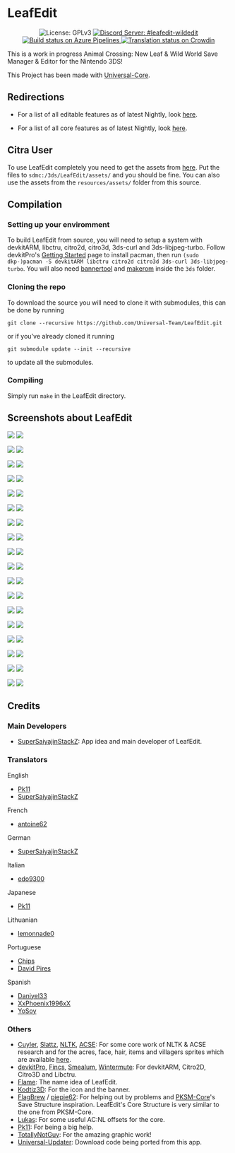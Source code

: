 # LeafEdit
<p align="center">
  <img src="https://img.shields.io/badge/License-GPLv3-informational.svg" alt="License: GPLv3">
  <a href="https://discord.gg/KDJCfGF">
    <img src="https://img.shields.io/badge/Discord-%23leafedit-7289DA" alt="Discord Server: #leafedit-wildedit">
  </a>
  <a href="https://dev.azure.com/Universal-Team/Builds/_build?definitionId=8">
    <img src="https://dev.azure.com/Universal-Team/Builds/_apis/build/status/Universal-Team.LeafEdit?branchName=master" alt="Build status on Azure Pipelines">
  </a>
  <a href="https://crowdin.com/project/leafedit">
    <img src="https://badges.crowdin.net/leafedit/localized.svg" alt="Translation status on Crowdin">
  </a>
</p>

This is a work in progress Animal Crossing: New Leaf & Wild World Save Manager & Editor for the Nintendo 3DS!

This Project has been made with [Universal-Core](https://github.com/Universal-Team/Universal-Core).


## Redirections
- For a list of all editable features as of latest Nightly, look [here](https://github.com/Universal-Team/LeafEdit/blob/master/editing-features.md).

- For a list of all core features as of latest Nightly, look [here](https://github.com/Universal-Team/LeafEdit/blob/master/core-features.md).

## Citra User
To use LeafEdit completely you need to get the assets from [here](https://github.com/Universal-Team/extras/raw/master/builds/LeafEdit/assets/). Put the files to `sdmc:/3ds/LeafEdit/assets/` and you should be fine. You can also use the assets from the `resources/assets/` folder from this source.


## Compilation
### Setting up your enviromment

To build LeafEdit from source, you will need to setup a system with devkitARM, libctru, citro2d, citro3d, 3ds-curl and 3ds-libjpeg-turbo. Follow devkitPro's [Getting Started](https://devkitpro.org/wiki/Getting_Started) page to install pacman, then run `(sudo dkp-)pacman -S devkitARM libctru citro2d citro3d 3ds-curl 3ds-libjpeg-turbo`. You will also need [bannertool](https://github.com/Steveice10/bannertool/releases/latest) and [makerom](https://github.com/profi200/Project_CTR/releases/latest) inside the `3ds` folder.

### Cloning the repo

To download the source you will need to clone it with submodules, this can be done by running
```
git clone --recursive https://github.com/Universal-Team/LeafEdit.git
```
or if you've already cloned it running 
```
git submodule update --init --recursive
```
to update all the submodules.

### Compiling

Simply run `make` in the LeafEdit directory.

## Screenshots about LeafEdit
![](https://github.com/Universal-Team/LeafEdit/blob/master/Screenshots/acreEditorNL.png) ![](https://github.com/Universal-Team/LeafEdit/blob/master/Screenshots/acreEditorWW.png)

![](https://github.com/Universal-Team/LeafEdit/blob/master/Screenshots/appearanceEditorNL.png) ![](https://github.com/Universal-Team/LeafEdit/blob/master/Screenshots/appearanceEditorWW.png)

![](https://github.com/Universal-Team/LeafEdit/blob/master/Screenshots/badgeEditor.png) ![](https://github.com/Universal-Team/LeafEdit/blob/master/Screenshots/credits.png)

![](https://github.com/Universal-Team/LeafEdit/blob/master/Screenshots/developed_screen.png) ![](https://github.com/Universal-Team/LeafEdit/blob/master/Screenshots/editor.png)

![](https://github.com/Universal-Team/LeafEdit/blob/master/Screenshots/itemEditorNL.png) ![](https://github.com/Universal-Team/LeafEdit/blob/master/Screenshots/itemEditorWW.png)

![](https://github.com/Universal-Team/LeafEdit/blob/master/Screenshots/itemList.png) ![](https://github.com/Universal-Team/LeafEdit/blob/master/Screenshots/mainmenu.png)

![](https://github.com/Universal-Team/LeafEdit/blob/master/Screenshots/mapEditorNL.png) ![](https://github.com/Universal-Team/LeafEdit/blob/master/Screenshots/mapEditorWW.png)

![](https://github.com/Universal-Team/LeafEdit/blob/master/Screenshots/paletteToolNL.png) ![](https://github.com/Universal-Team/LeafEdit/blob/master/Screenshots/paletteToolNL2.png)

![](https://github.com/Universal-Team/LeafEdit/blob/master/Screenshots/paletteToolWW.png) ![](https://github.com/Universal-Team/LeafEdit/blob/master/Screenshots/patternEditor.png)

![](https://github.com/Universal-Team/LeafEdit/blob/master/Screenshots/patternToolMenu.png) ![](https://github.com/Universal-Team/LeafEdit/blob/master/Screenshots/patternViewer.png)

![](https://github.com/Universal-Team/LeafEdit/blob/master/Screenshots/playerEditorNL.png) ![](https://github.com/Universal-Team/LeafEdit/blob/master/Screenshots/playerEditorNL2.png)

![](https://github.com/Universal-Team/LeafEdit/blob/master/Screenshots/playerEditorWW.png) ![](https://github.com/Universal-Team/LeafEdit/blob/master/Screenshots/playerEditorWW2.png)

![](https://github.com/Universal-Team/LeafEdit/blob/master/Screenshots/playerSelector.png) ![](https://github.com/Universal-Team/LeafEdit/blob/master/Screenshots/pocketEditorNL.png)

![](https://github.com/Universal-Team/LeafEdit/blob/master/Screenshots/pocketEditorWW.png) ![](https://github.com/Universal-Team/LeafEdit/blob/master/Screenshots/saveSelect.png)

![](https://github.com/Universal-Team/LeafEdit/blob/master/Screenshots/scriptMain.png) ![](https://github.com/Universal-Team/LeafEdit/blob/master/Screenshots/settings.png) 

![](https://github.com/Universal-Team/LeafEdit/blob/master/Screenshots/townEditor.png) ![](https://github.com/Universal-Team/LeafEdit/blob/master/Screenshots/updateCenter.png) 

![](https://github.com/Universal-Team/LeafEdit/blob/master/Screenshots/villagerEditor.png) ![](https://github.com/Universal-Team/LeafEdit/blob/master/Screenshots/villagerItemEditor.png) 

![](https://github.com/Universal-Team/LeafEdit/blob/master/Screenshots/villagerSelect.png) ![](https://github.com/Universal-Team/LeafEdit/blob/master/Screenshots/villagerViewer.png)


## Credits
### Main Developers
- [SuperSaiyajinStackZ](https://github.com/SuperSaiyajinStackZ): App idea and main developer of LeafEdit.
### Translators

English
- [Pk11](https://github.com/Epicpkmn11)
- [SuperSaiyajinStackZ](https://github.com/SuperSaiyajinStackZ)

French
- [antoine62](https://github.com/antoine62)

German
- [SuperSaiyajinStackZ](https://github.com/SuperSaiyajinStackZ)

Italian
- [edo9300](https://github.com/edo9300)

Japanese
- [Pk11](https://github.com/Epicpkmn11)

Lithuanian
- [lemonnade0](https://steamcommunity.com/profiles/76561198276444028)

Portuguese
- [Chips](https://github.com/Ch1p5)
- [David Pires](https://github.com/DavidPires)

Spanish
- [Daniyel33](https://github.com/Daniyel33)
- [XxPhoenix1996xX](https://github.com/XxPhoenix1996xX)
- [YoSoy](https://twitter.com/riku200)

### Others
- [Cuyler](https://github.com/Cuyler36), [Slattz](https://github.com/Slattz), [NLTK](https://github.com/Slattz/NLTK), [ACSE](https://github.com/Cuyler36/ACSE): For some core work of NLTK & ACSE research and for the acres, face, hair, items and villagers sprites which are available [here](https://github.com/Universal-Team/extras/raw/master/builds/LeafEdit/assets/).
- [devkitPro](https://github.com/devkitPro), [Fincs](https://github.com/fincs), [Smealum](https://github.com/smealum), [Wintermute](https://github.com/WinterMute): For devkitARM, Citro2D, Citro3D and Libctru.
- [Flame](https://github.com/FlameKat53): The name idea of LeafEdit.
- [Kodtiz3D](https://github.com/Kodtiz3D): For the icon and the banner.
- [FlagBrew](https://github.com/FlagBrew) / [piepie62](https://github.com/piepie62): For helping out by problems and [PKSM-Core](https://github.com/FlagBrew/PKSM-Core)'s Save Structure inspiration. LeafEdit's Core Structure is very similar to the one from PKSM-Core.
- [Lukas](https://github.com/RedShyGuy): For some useful AC:NL offsets for the core.
- [Pk11](https://github.com/Epicpkmn11): For being a big help.
- [TotallyNotGuy](https://github.com/TotallyNotGuy): For the amazing graphic work!
- [Universal-Updater](https://github.com/Universal-Team/Universal-Updater): Download code being ported from this app.